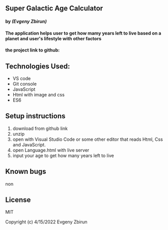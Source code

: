 ## Super Galactic Age Calculator

#### by _**(Evgeny Zbirun)**_

#### The application helps user to get how mamy years left to live based on a planet and user's lifestyle with other factors



#### the project link to github: 

## Technologies Used:
* VS code
* Git console
* JavaScript
* Html with image and css
* ES6

## Setup instructions

1. download from github link
2. unzip
3. open with Visual Studio Code or some other editor that reads Html, Css and JavaScript.
4. open Language.html with live server
5. input your age to get how many years left to live


## Known bugs
 non

## License

MIT

Copyright (c) 4/15/2022 Evgeny Zbirun